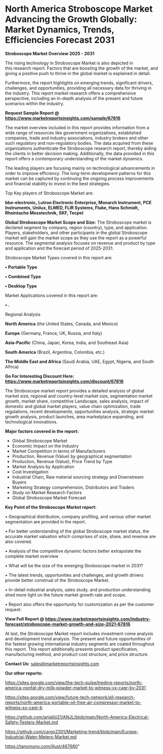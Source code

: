 # North America Stroboscope Market Advancing the Growth Globally: Market Dynamics, Trends, Efficiencies Forecast 2031

<Strong> Stroboscope Market Overview 2025 - 2031</strong>

The rising technology in Stroboscope Market is also depicted in this research report. Factors that are boosting the growth of the market, and giving a positive push to thrive in the global market is explained in detail.

Furthermore, the report highlights on emerging trends, significant drivers, challenges, and opportunities, providing all necessary data for thriving in the industry. This report market research offers a comprehensive perspective, including an in-depth analysis of the present and future scenarios within the industry.

<strong>Request Sample Report @ <a href=https://www.marketreportsinsights.com/sample/67816>https://www.marketreportsinsights.com/sample/67816</a></strong>

The market overview included in this report provides information from a wide range of resources like government organizations, established companies, trade and industry associations, industry brokers and other such regulatory and non-regulatory bodies. The data acquired from these organizations authenticate the Stroboscope research report, thereby aiding the clients in better decision making. Additionally, the data provided in this report offers a contemporary understanding of the market dynamics.

The leading players are focusing mainly on technological advancements in order to improve efficiency. The long-term development patterns for this market can be captured by continuing the ongoing process improvements and financial stability to invest in the best strategies.

Top Key players of Stroboscope Market are:

<strong>bbe-electronic, Lutron Electronic Enterprise, Monarch Instrument, PCE Instruments, Unilux, ELMED, FLIR Systems, Fluke, Hans Schmidt, Rheintacho Messtechnik, SKF, Tecpel</strong>

<strong><b>Global Stroboscope Market Scope and Size:</b></strong>
The Stroboscope market is declared segment by company, region (country), type, and application. Players, stakeholders, and other participants in the global Stroboscope market will gain the market scope as they use the report as a powerful resource. The segmental analysis focuses on revenue and product by type and application and the forecast period of 2025-2031.

Stroboscope Market Types covered in this report are:

<strong>• Portable Type

• Combined Type

• Desktop Type</strong>

Market Applications covered in this report are:

<strong>• .</strong> 

Regional Analysis

<strong>North America</strong> (the United States, Canada, and Mexico)

<strong>Europe</strong> (Germany, France, UK, Russia, and Italy)

<strong>Asia-Pacific</strong> (China, Japan, Korea, India, and Southeast Asia)

<strong>South America</strong> (Brazil, Argentina, Colombia, etc.)

<strong>The Middle East and Africa</strong> (Saudi Arabia, UAE, Egypt, Nigeria, and South Africa)

<strong>Go For Interesting Discount Here: <a href=https://www.marketreportsinsights.com/discount/67816>https://www.marketreportsinsights.com/discount/67816</a></strong>

The Stroboscope market report provides a detailed analysis of global market size, regional and country-level market size, segmentation market growth, market share, competitive Landscape, sales analysis, impact of domestic and global market players, value chain optimization, trade regulations, recent developments, opportunities analysis, strategic market growth analysis, product launches, area marketplace expanding, and technological innovations.

<strong><b>Major factors covered in the report:</b></strong>
<ul>
  <li>Global Stroboscope Market </li>
  <li>Economic Impact on the Industry</li>
  <li>Market Competition in terms of Manufacturers</li>
  <li>Production, Revenue (Value) by geographical segmentation</li>
  <li>Production, Revenue (Value), Price Trend by Type</li>
  <li>Market Analysis by Application</li>
  <li>Cost Investigation</li>
  <li>Industrial Chain, Raw material sourcing strategy and Downstream Buyers</li>
  <li>Marketing Strategy comprehension, Distributors and Traders</li>
  <li>Study on Market Research Factors</li>
  <li>Global Stroboscope Market Forecast</li>
</ul>

<strong><b>Key Point of the Stroboscope Market report:</b></strong>

• Geographical distribution, company profiling, and various other market segmentation are provided in the report.

• For better understanding of the global Stroboscope market status, the accurate market valuation which comprises of size, share, and revenue are also covered.

• Analysis of the competitive dynamic factors better extrapolate the complete market overview

• What will be the size of the emerging Stroboscope market in 2031?

• The latest trends, opportunities and challenges, and growth drivers provide better construal of the Stroboscope Market.

• In-detail industrial analysis, sales study, and production understanding shed more light on the future market growth rate and scope.

• Report also offers the opportunity for customization as per the customer request.

<strong><b>View Full Report @ <a href=https://www.marketreportsinsights.com/industry-forecast/stroboscope-market-growth-and-size-2021-67816>https://www.marketreportsinsights.com/industry-forecast/stroboscope-market-growth-and-size-2021-67816</a></b></strong>


At last, the Stroboscope Market report includes investment come analysis and development trend analysis. The present and future opportunities of the fastest growing international industry segments are coated throughout this report. This report additionally presents product specification, manufacturing method, and product cost structure, and price structure.

<strong>Contact Us:</strong>
sales@marketreportsinsights.com

<strong>Our other reports:</strong>

<a href=https://sites.google.com/view/the-tech-pulse/treding-reports/north-america-nonfat-dry-milk-powder-market-to-witness-xx-cagr-by-2031>https://sites.google.com/view/the-tech-pulse/treding-reports/north-america-nonfat-dry-milk-powder-market-to-witness-xx-cagr-by-2031</a>

<a href=https://sites.google.com/view/future-tech-network/all-research-reports/north-america-portable-oil-free-air-compressor-market-to-witness-xx-cagr-b>https://sites.google.com/view/future-tech-network/all-research-reports/north-america-portable-oil-free-air-compressor-market-to-witness-xx-cagr-b</a>

<a href=https://github.com/anjaliiii21/ANJL/blob/main/North-America-Electrical-Safety-Testers-Market.md>https://github.com/anjaliiii21/ANJL/blob/main/North-America-Electrical-Safety-Testers-Market.md</a>

<a href=https://github.com/cargo2301/Marketing-trend/blob/main/Europe-Industrial-Water-Meters-Market.md>https://github.com/cargo2301/Marketing-trend/blob/main/Europe-Industrial-Water-Meters-Market.md</a>

<a href=https://tanomuno.com/illust/467680>https://tanomuno.com/illust/467680</a>"
